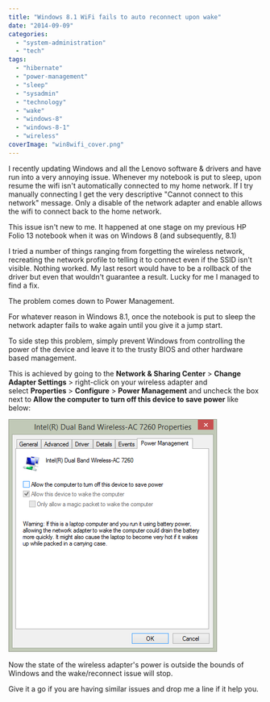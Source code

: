 ```yaml
---
title: "Windows 8.1 WiFi fails to auto reconnect upon wake"
date: "2014-09-09"
categories: 
  - "system-administration"
  - "tech"
tags: 
  - "hibernate"
  - "power-management"
  - "sleep"
  - "sysadmin"
  - "technology"
  - "wake"
  - "windows-8"
  - "windows-8-1"
  - "wireless"
coverImage: "win8wifi_cover.png"
---
```


I recently updating Windows and all the Lenovo software & drivers and have run into a very annoying issue. Whenever my notebook is put to sleep, upon resume the wifi isn't automatically connected to my home network. If I try manually connecting I get the very descriptive "Cannot connect to this network" message. Only a disable of the network adapter and enable allows the wifi to connect back to the home network.

This issue isn't new to me. It happened at one stage on my previous HP Folio 13 notebook when it was on Windows 8 (and subsequently, 8.1)

I tried a number of things ranging from forgetting the wireless network, recreating the network profile to telling it to connect even if the SSID isn't visible. Nothing worked. My last resort would have to be a rollback of the driver but even that wouldn't guarantee a result. Lucky for me I managed to find a fix.

The problem comes down to Power Management.

For whatever reason in Windows 8.1, once the notebook is put to sleep the network adapter fails to wake again until you give it a jump start.

To side step this problem, simply prevent Windows from controlling the power of the device and leave it to the trusty BIOS and other hardware based management.

This is achieved by going to the **Network & Sharing Center** > **Change Adapter Settings** > right-click on your wireless adapter and select **Properties** > **Configure** > **Power Management** and uncheck the box next to **Allow the computer to turn off this device to save power** like below:

![](images/pwrmgt.png)

Now the state of the wireless adapter's power is outside the bounds of Windows and the wake/reconnect issue will stop.

Give it a go if you are having similar issues and drop me a line if it help you.

